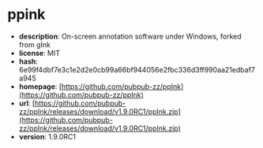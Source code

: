 # ppink

- **description**: On-screen annotation software under Windows, forked from gInk
- **license**: MIT
- **hash**: 6e99f4dbf7e3c1e2d2e0cb99a66bf944056e2fbc336d3ff990aa21edbaf7a945
- **homepage**: [https://github.com/pubpub-zz/ppInk](https://github.com/pubpub-zz/ppInk)
- **url**: [https://github.com/pubpub-zz/ppInk/releases/download/v1.9.0RC1/ppInk.zip](https://github.com/pubpub-zz/ppInk/releases/download/v1.9.0RC1/ppInk.zip)
- **version**: 1.9.0RC1

